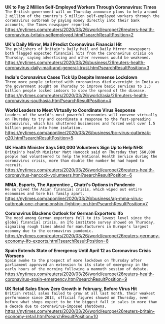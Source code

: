 **UK to Pay 2 Million Self-Employed Workers Through Coronavirus: Times**\
`The British government will on Thursday announce plans to help around 2 million of the country's 5 million self-employed workers through the coronavirus outbreak by paying money directly into their bank accounts, the Times newspaper reported.`\
https://nytimes.com/reuters/2020/03/26/world/europe/26reuters-health-coronavirus-britain-selfemployed.html?searchResultPosition=2

**UK's Daily Mirror, Mail Predict Coronavirus Financial Hit**\
`The publishers of Britain's Daily Mail and Daily Mirror newspapers both flagged expected financial hits from the coronavirus crisis on Thursday, saying advertising and other revenues would be weakened. `\
https://nytimes.com/reuters/2020/03/26/business/26reuters-health-coronavirus-daily-mail-and-general-trust.html?searchResultPosition=3

**India's Coronavirus Cases Tick Up Despite Immense Lockdown**\
`Three more people infected with coronavirus died overnight in India as the government sought on Thursday to improve basic services to 1.3 billion people locked indoors to slow the spread of the disease. `\
https://nytimes.com/reuters/2020/03/26/world/asia/26reuters-health-coronavirus-southasia.html?searchResultPosition=4

**World Leaders to Meet Virtually to Coordinate Virus Response**\
`Leaders of the world's most powerful economies will convene virtually on Thursday to try and coordinate a response to the fast-spreading coronavirus, which has shuttered businesses and forced well over 1.5 billion people into home isolation.`\
https://nytimes.com/aponline/2020/03/26/business/bc-virus-outbreak-g20.html?searchResultPosition=5

**UK Health Minister Says 560,000 Volunteers Sign Up to Help NHS**\
`Britain's health Minister Matt Hancock said on Thursday that 560,000 people had volunteered to help the National Health Service during the coronavirus crisis, more than double the number he had hoped to recruit. `\
https://nytimes.com/reuters/2020/03/26/world/europe/26reuters-health-coronavirus-hancock-volunteers.html?searchResultPosition=6

**MMA, Esports, The Apprentice _ Chatri's Options in Pandemic**\
`He survived the Asian financial crisis, which wiped out entire economies and tore his family apart.`\
https://nytimes.com/aponline/2020/03/26/business/ap-mma-virus-outbreak-one-championship-fighting-on.html?searchResultPosition=7

**Coronavirus Blackens Outlook for German Exporters: Ifo**\
`The mood among German exporters fell to its lowest level since the global financial crisis, an Ifo institute survey showed on Thursday, signaling rough times ahead for manufacturers in Europe's largest economy due to the coronavirus pandemic.`\
https://nytimes.com/reuters/2020/03/26/world/europe/26reuters-germany-economy-ifo-exports.html?searchResultPosition=8

**Spain Extends State of Emergency Until April 12 as Coronavirus Crisis Worsens**\
`Spain awoke to the prospect of more lockdown on Thursday after parliament approved an extension to its state of emergency in the early hours of the morning following a mammoth session of debate. `\
https://nytimes.com/reuters/2020/03/26/world/europe/26reuters-health-coronavirus-spain-emergency.html?searchResultPosition=9

**UK Retail Sales Show Zero Growth in February, Before Virus Hit**\
`British retail sales failed to grow at all last month, their weakest performance since 2013, official figures showed on Thursday, even before what shops expect to be the biggest fall in sales in more than a decade due to coronavirus-imposed shutdowns.`\
https://nytimes.com/reuters/2020/03/26/world/europe/26reuters-britain-economy-retail.html?searchResultPosition=10

